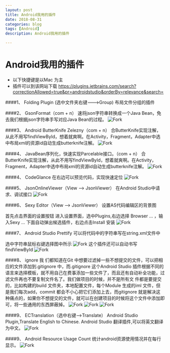 ```yaml
---
layout: post
title: Android我用的插件
date: 2018-08-31
categories: blog
tags: [Android]
description: Android我用的插件

---
```




# Android我用的插件

*  以下快捷键是以Mac 为主
*  插件可以到该网站下载
https://plugins.jetbrains.com/search?correctionAllowed=true&pr=androidstudio&orderBy=relevance&search=



####1、 Folding Plugin (选中文件夹右键--->Group)
布局文件分组的插件

####2、 GsonFormat（com + n）
速将json字符串转换成一个Java Bean，免去我们根据json字符串手写对应Java Bean的过程。
![Fork](http://static.open-open.com/lib/uploadImg/20161128/20161128183507_829.gif)



####3、 Android ButterKnife Zelezny（com + n）
合ButterKnife实现注解，从此不用写findViewById，想着就爽啊。在Activity，Fragment，Adapter中选中布局xml的资源id自动生成butterknife注解。
![Fork](http://static.open-open.com/lib/uploadImg/20161128/20161128183507_258.gif)


####4、 JavaBean序列化，快速实现Parcelable接口。（com + n）
合ButterKnife实现注解，从此不用写findViewById，想着就爽啊。在Activity，Fragment，Adapter中选中布局xml的资源id自动生成butterknife注解。
![Fork](http://static.open-open.com/lib/uploadImg/20161128/20161128183509_998.jpg)


####4、 CodeGlance
在右边可以预览代码，实现快速定位
![Fork](http://static.open-open.com/lib/uploadImg/20161128/20161128183510_276.jpg)


####5、 JsonOnlineViewer（View --> JsonViewer）
在Android Studio中请求、调试接口
![Fork](http://static.open-open.com/lib/uploadImg/20161128/20161128183510_465.jpg)


####6、 Sexy Editor（View --> JsonViewer）
设置AS代码编辑区的背景图

首先点击界面的设置按钮 进入设置界面，选中Plugins,右边选择 Browser … ，输入Sexy … 下面自动弹出候选插件，右边点击Install 安装
![Fork](http://static.open-open.com/lib/uploadImg/20161128/20161128183513_704.jpg)


####7、 Android Studio Prettify
可以将代码中的字符串写在string.xml文件中

选中字符串鼠标右键选择图中所示
![Fork](http://static.open-open.com/lib/uploadImg/20161128/20161128183513_947.png)
这个插件还可以自动书写findViewById
![Fork](http://static.open-open.com/lib/uploadImg/20161128/20161128183513_12.gif)



####8、 ignore
我 们都知道在Git 中想要过滤掉一些不想提交的文件，可以把相应的文件添加到.gitignore 中，而.gitignore 这个Android Studio 插件根据不同的语言来选择模板，就不用自己在费事添加一些文件了，而且还有自动补全功能，过滤文件再也不要复制文件名了。我们做项目的时候，并不是所有文 件都是要提交的，比如构建的build 文件夹，本地配置文件，每个Module 生成的iml 文件，但是我们每次add，commit 都会不小心把它们添加上去，而gitignore 就是解决这种痛点的，如果你不想提交的文件，就可以在创建项目的时候将这个文件中添加即可，将一些通用的东西屏蔽掉。
![Fork](http://static.open-open.com/lib/uploadImg/20161128/20161128183513_517.gif)
![Fork](http://static.open-open.com/lib/uploadImg/20161128/20161128183514_222.gif)
![Fork](http://static.open-open.com/lib/uploadImg/20161128/20161128183515_932.gif)



####9、 ECTranslation（选中右键-->Translate）
Android Studio Plugin,Translate English to Chinese. Android Studio 翻译插件,可以将英文翻译为中文。
![Fork](http://static.open-open.com/lib/uploadImg/20161128/20161128183517_665.jpg)




####9、 Android Resource Usage Count
统计android资源使用情况并在每行显示。
![Fork](http://7sbqys.com1.z0.glb.clouddn.com/resouce_count_plugin_example.jpeg)



